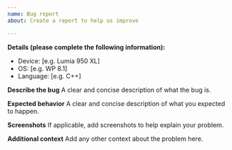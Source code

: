 ```yaml
---
name: Bug report
about: Create a report to help us improve

---
```


**Details (please complete the following information):**
 - Device: [e.g. Lumia 950 XL]
 - OS: [e.g. WP 8.1]
 - Language: [e.g. C++]

**Describe the bug**
A clear and concise description of what the bug is.

**Expected behavior**
A clear and concise description of what you expected to happen.

**Screenshots**
If applicable, add screenshots to help explain your problem.

**Additional context**
Add any other context about the problem here.
